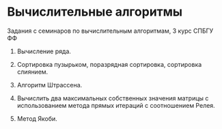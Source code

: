 # Вычислительные алгоритмы
Задания с семинаров по вычислительным алгоритмам, 3 курс СПБГУ ФФ 

1. Вычисление ряда.

2. Сортировка пузырьком, поразрядная сортировка, сортировка слиянием.

3. Алгоритм Штрассена.

4. Вычислить два максимальных собственных значения матрицы c использованием метода прямых итераций с соотношением Релея.

5. Метод Якоби.
